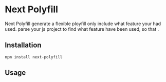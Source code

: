 Next Polyfill
===================

Next Polyfill generate a flexible ployfill only include what feature your had used.
 parse your js project to find what feature have been used, so that .


## Installation

```shell
npm install next-polyfill
```

## Usage

